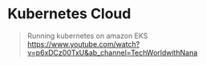 # Kubernetes Cloud

> Running kubernetes on amazon EKS 
> https://www.youtube.com/watch?v=p6xDCz00TxU&ab_channel=TechWorldwithNana